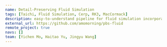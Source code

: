 ```yaml
---
name: Detail-Preserving Fluid Simulation
tags: [Taichi, Fluid Simulation, Cerp, RK3, MacCormack]
description: easy-to-understand pipeline for fluid simulation incorporating different basic algorithms
external_url: https://github.com/amomorning/pbs-fluid
remote_project: true
navs: []
team: [Yichen Mo, Haitao Yu, Jingyu Wang]
---
```

